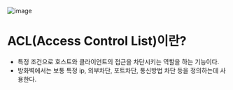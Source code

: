 
![image](https://user-images.githubusercontent.com/96872399/197689351-65c5f896-ef13-4564-becd-5cf032e6d879.png)
# ACL(Access Control List)이란?
* 특정 조건으로 호스트와 클라이언트의 접근을 차단시키는 역할을 하는 기능이다.
* 방화벽에서는 보통 특정 ip, 외부차단, 포트차단, 통신방법 차단 등을 정의하는데 사용한다. 
